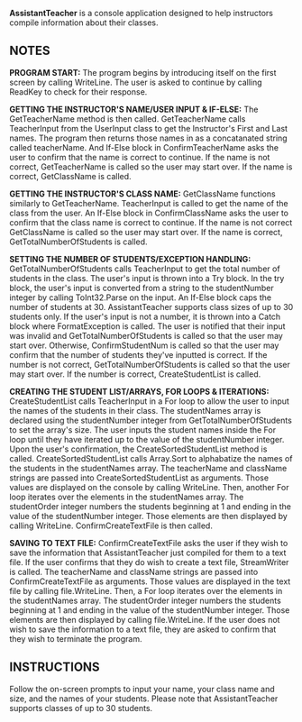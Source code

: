 **AssistantTeacher** is a console application designed to help instructors compile information about their classes.

## NOTES
**PROGRAM START:** The program begins by introducing itself on the first screen by calling WriteLine.
The user is asked to continue by calling ReadKey to check for their response.

**GETTING THE INSTRUCTOR'S NAME/USER INPUT & IF-ELSE:** The GetTeacherName method is then called.
GetTeacherName calls TeacherInput from the UserInput class to get the Instructor's First and Last names.
The program then returns those names in as a concatanated string called teacherName.
And If-Else block in ConfirmTeacherName asks the user to confirm that the name is correct to continue.
If the name is not correct, GetTeacherName is called so the user may start over.
If the name is correct, GetClassName is called.

**GETTING THE INSTRUCTOR'S CLASS NAME:** GetClassName functions similarly to GetTeacherName.
TeacherInput is called to get the name of the class from the user.
An If-Else block in ConfirmClassName asks the user to confirm that the class name is correct to continue.
If the name is not correct GetClassName is called so the user may start over.
If the name is correct, GetTotalNumberOfStudents is called.

**SETTING THE NUMBER OF STUDENTS/EXCEPTION HANDLING:** GetTotalNumberOfStudents calls TeacherInput to get the total number of students in the class.
The user's input is thrown into a Try block.
In the try block, the user's input is converted from a string to the studentNumber integer by calling ToInt32.Parse on the input.
An If-Else block caps the number of students at 30.
AssistantTeacher supports class sizes of up to 30 students only.
If the user's input is not a number, it is thrown into a Catch block where FormatException is called.
The user is notified that their input was invalid and GetTotalNumberOfStudents is called so that the user may start over.
Otherwise, ConfirmStudentNum is called so that the user may confirm that the number of students they've inputted is correct.
If the number is not correct, GetTotalNumberOfStudents is called so that the user may start over.
If the number is correct, CreateStudentList is called.

**CREATING THE STUDENT LIST/ARRAYS, FOR LOOPS & ITERATIONS:** CreateStudentList calls TeacherInput in a For loop to allow the user to input the names of the students in their class.
The studentNames array is declared using the studentNumber integer from GetTotalNumberOfStudents to set the array's size.
The user inputs the student names inside the For loop until they have iterated up to the value of the studentNumber integer.
Upon the user's confirmation, the CreateSortedStudentList method is called.
CreateSortedStudentList calls Array.Sort to alphabatize the names of the students in the studentNames array.
The teacherName and className strings are passed into CreateSortedStudentList as arguments.
Those values are displayed on the console by calling WriteLine.
Then, another For loop iterates over the elements in the studentNames array.
The studentOrder integer numbers the students beginning at 1 and ending in the value of the studentNumber integer.
Those elements are then displayed by calling WriteLine.
ConfirmCreateTextFile is then called.

**SAVING TO TEXT FILE:** ConfirmCreateTextFile asks the user if they wish to save the information that AssistantTeacher just compiled for them to a text file.
If the user confirms that they do wish to create a text file, StreamWriter is called.
The teacherName and className strings are passed into ConfirmCreateTextFile as arguments.
Those values are displayed in the text file by calling file.WriteLine.
Then, a For loop iterates over the elements in the studentNames array.
The studentOrder integer numbers the students beginning at 1 and ending in the value of the studentNumber integer.
Those elements are then displayed by calling file.WriteLine.
If the user does not wish to save the information to a text file, they are asked to confirm that they wish to terminate the program.

## INSTRUCTIONS
Follow the on-screen prompts to input your name, your class name and size, and the names of your students.
Please note that AssistantTeacher supports classes of up to 30 students.
